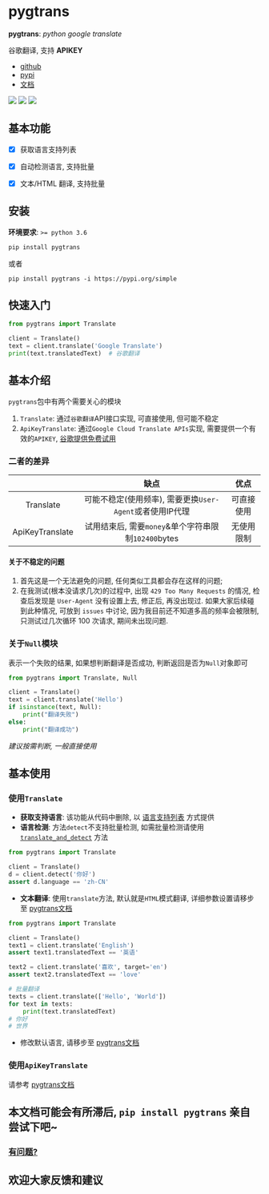 # pygtrans

**pygtrans**: *python google translate* 

谷歌翻译, 支持 **APIKEY**

- [github](https://github.com/foyoux/pygtrans)
- [pypi](https://pypi.org/project/pygtrans/)
- [文档](https://pygtrans.readthedocs.io/zh_CN/latest/)

![](https://img.shields.io/pypi/pyversions/pygtrans) ![](https://img.shields.io/github/v/release/foyoux/pygtrans) ![](https://img.shields.io/github/last-commit/foyoux/pygtrans)

## 基本功能

- [x] 获取语言支持列表
- [x] 自动检测语言, 支持批量
- [x] 文本/HTML 翻译, 支持批量


## 安装
**环境要求**: `>= python 3.6`

```bat
pip install pygtrans
```

或者

```
pip install pygtrans -i https://pypi.org/simple
```



## 快速入门

```python
from pygtrans import Translate

client = Translate()
text = client.translate('Google Translate')
print(text.translatedText)  # 谷歌翻译
```

## 基本介绍

`pygtrans`包中有两个需要关心的模块
1. `Translate`: 通过`谷歌翻译`API接口实现, 可直接使用, 但可能不稳定
2. `ApiKeyTranslate`: 通过`Google Cloud Translate APIs`实现, 需要提供一个有效的`APIKEY`, [谷歌提供免费试用](https://cloud.google.com/translate/docs/quickstarts)

### 二者的差异

|                 |                           缺点                           |    优点    |
| :-------------: | :------------------------------------------------------: | :--------: |
|    Translate    | 可能不稳定(使用频率), 需要更换`User-Agent`或者使用IP代理 | 可直接使用 |
| ApiKeyTranslate |   试用结束后, 需要`money`&单个字符串限制`102400`bytes    | 无使用限制 |

#### 关于不稳定的问题 

1. 首先这是一个无法避免的问题, 任何类似工具都会存在这样的问题;
2. 在我测试(根本没请求几次)的过程中, 出现 `429 Too Many Requests` 的情况, 检查后发现是 `User-Agent` 没有设置上去, 
   修正后, 再没出现过. 如果大家后续碰到此种情况, 可放到 `issues` 中讨论, 因为我目前还不知道多高的频率会被限制, 
   只测试过几次循环 100 次请求, 期间未出现问题.

### 关于`Null`模块

表示一个失败的结果, 如果想判断翻译是否成功, 判断返回是否为`Null`对象即可

```python
from pygtrans import Translate, Null

client = Translate()
text = client.translate('Hello')
if isinstance(text, Null):
    print("翻译失败")
else:
    print("翻译成功")
```

*建议按需判断, 一般直接使用*

## 基本使用

### 使用`Translate`

- **获取支持语言**: 该功能从代码中删除, 以 [语言支持列表](https://pygtrans.readthedocs.io/zh_CN/latest/langs.html) 方式提供
- **语言检测**: 方法`detect`不支持批量检测, 如需批量检测请使用 [`translate_and_detect`](https://pygtrans.readthedocs.io/zh_CN/latest/pygtrans.html#pygtrans.Translate.Translate.translate_and_detect) 方法

```python
from pygtrans import Translate

client = Translate()
d = client.detect('你好')
assert d.language == 'zh-CN'
```
- **文本翻译**: 使用`translate`方法, 默认就是`HTML`模式翻译, 详细参数设置请移步至 [pygtrans文档](https://pygtrans.readthedocs.io/zh_CN/latest/pygtrans.html#pygtrans.Translate.Translate)

```python
from pygtrans import Translate

client = Translate()
text1 = client.translate('English')
assert text1.translatedText == '英语'

text2 = client.translate('喜欢', target='en')
assert text2.translatedText == 'love'

# 批量翻译
texts = client.translate(['Hello', 'World'])
for text in texts:
    print(text.translatedText)
# 你好
# 世界
```

- 修改默认语言, 请移步至 [pygtrans文档](https://pygtrans.readthedocs.io/zh_CN/latest/pygtrans.html#pygtrans.Translate.Translate)

### 使用`ApiKeyTranslate`

请参考 [pygtrans文档](https://pygtrans.readthedocs.io/zh_CN/latest/pygtrans.html#module-pygtrans.ApiKeyTranslate)




## 本文档可能会有所滞后, `pip install pygtrans` 亲自尝试下吧~

### [有问题?](https://github.com/foyoux/pygtrans/issues/new)
## 欢迎大家反馈和建议



